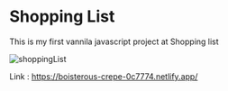 # Shopping List

This is my first vannila javascript project at Shopping list

![shoppingList](https://github.com/user-attachments/assets/be1cd404-78ab-43f8-9561-c1b63f877da3)

Link : https://boisterous-crepe-0c7774.netlify.app/
